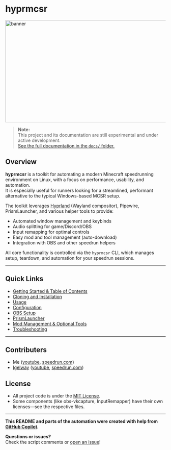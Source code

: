 # hyprmcsr


<img src="https://raw.githubusercontent.com/hyprwm/Hyprland/main/resources/logo.png" width="640" height="320" alt="banner">

> **Note:**  
> This project and its documentation are still experimental and under active development.  
> [See the full documentation in the `docs/` folder.](./docs/README.md)

## Overview

**hyprmcsr** is a toolkit for automating a modern Minecraft speedrunning environment on Linux, with a focus on performance, usability, and automation.  
It is especially useful for runners looking for a streamlined, performant alternative to the typical Windows-based MCSR setup.

The toolkit leverages [Hyprland](https://hyprland.org/) (Wayland compositor), Pipewire, PrismLauncher, and various helper tools to provide:
- Automated window management and keybinds
- Audio splitting for game/Discord/OBS
- Input remapping for optimal controls
- Easy mod and tool management (auto-download)
- Integration with OBS and other speedrun helpers

All core functionality is controlled via the `hyprmcsr` CLI, which manages setup, teardown, and automation for your speedrun sessions.

---

## Quick Links

- [Getting Started & Table of Contents](./docs/README.md)
- [Cloning and Installation](./docs/cloning-and-installation.md)
- [Usage](./docs/usage.md)
- [Configuration](./docs/configuration.md)
- [OBS Setup](./docs/obs-setup.md)
- [PrismLauncher](./docs/prismlauncher.md)
- [Mod Management & Optional Tools](./docs/jar-download.md)
- [Troubleshooting](./docs/troubleshooting.md)

---


## Contributers

- Me ([youtube](https://www.youtube.com/@relacibo), [speedrun.com](https://www.speedrun.com/de-DE/users/Relacibo))
- [Igelway](https://github.com/Igelway) ([youtube](https://www.youtube.com/@MisterKenway), [speedrun.com](https://www.speedrun.com/de-DE/users/Igelway))

## License

- All project code is under the [MIT License](LICENSE).
- Some components (like obs-vkcapture, InputRemapper) have their own licenses—see the respective files.

---

**This README and parts of the automation were created with help from [GitHub Copilot](https://github.com/features/copilot).**

**Questions or issues?**  
Check the script comments or [open an issue](https://github.com/Relacibo/hyprmcsr/issues)!
